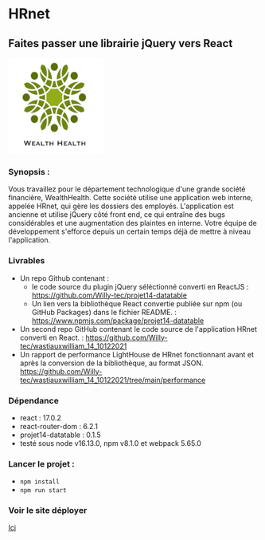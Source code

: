 <h1>HRnet</h1>
<h2>Faites passer une librairie jQuery vers React</h2>
<img src="./public/logo192.png" />
<h3>Synopsis :</h3>
<p>
    Vous travaillez pour le département technologique d'une grande société
    financière, WealthHealth. Cette société utilise une application web interne,
    appelée HRnet, qui gère les dossiers des employés. L'application est
    ancienne et utilise jQuery côté front end, ce qui entraîne des bugs
    considérables et une augmentation des plaintes en interne. Votre équipe de
    développement s'efforce depuis un certain temps déjà de mettre à niveau
    l'application.
</p>
<h3>Livrables</h3>
<ul>
    <li>
        Un repo Github contenant :
        <ul>
            <li>
                le code source du plugin jQuery séléctionné converti en ReactJS
                :
                <a href="https://github.com/Willy-tec/projet14-datatable"
                    >https://github.com/Willy-tec/projet14-datatable</a
                >
            </li>
            <li>
                Un lien vers la bibliothèque React convertie publiée sur npm (ou
                GitHub Packages) dans le fichier README. :
                <a href="https://www.npmjs.com/package/projet14-datatable"
                    >https://www.npmjs.com/package/projet14-datatable</a
                >
            </li>
        </ul>
    </li>
    <li>
        Un second repo GitHub contenant le code source de l'application HRnet
        converti en React. : <a href="https://github.com/Willy-tec/wastiauxwilliam_14_10122021">https://github.com/Willy-tec/wastiauxwilliam_14_10122021</a>
    </li>
    <li>
        Un rapport de performance LightHouse de HRnet fonctionnant avant et
        après la conversion de la bibliothèque, au format JSON.
        <a href="https://github.com/Willy-tec/wastiauxwilliam_14_10122021/tree/main/performance">https://github.com/Willy-tec/wastiauxwilliam_14_10122021/tree/main/performance</a>
    </li>
</ul>
<h3>Dépendance</h3>
<ul>
    <li>react : 17.0.2</li>
    <li>react-router-dom : 6.2.1</li>
    <li>projet14-datatable : 0.1.5</li>
    <li>testé sous node v16.13.0, npm v8.1.0 et webpack 5.65.0</li>
</ul>
<h3>Lancer le projet :</h3>
<ul>
    <li><code>npm install</code></li>
    <li><code>npm run start</code></li>
</ul>
<h3>Voir le site déployer</h3>
<a href="https://wastiauxwilliam-14-10122021.pages.dev/">Ici</a>